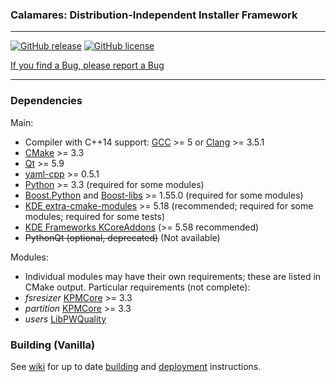 ### Calamares: Distribution-Independent Installer Framework
---------

[![GitHub release](https://img.shields.io/github/v/release/sereneteam/alterlinux-calamares?color=%234169e1&include_prereleases&style=flat-square)](https://github.com/sereneteam/alterlinux-calamares/releases)
[![GitHub license](https://img.shields.io/github/license/sereneteam/alterlinux-calamares?style=flat-square&logo=gnu)](https://github.com/sereneteam/alterlinux-calamares/blob/master/LICENSE)

[If you find a Bug, please report a Bug](https://github.com/SereneTeam/alterlinux-calamares/issues/new/choose)

***

### Dependencies

Main:
* Compiler with C++14 support: [GCC](https://www.archlinux.jp/packages/core/x86_64/gcc/) >= 5 or [Clang](https://www.archlinux.jp/packages/extra/x86_64/clang/) >= 3.5.1
* [CMake](https://www.archlinux.jp/packages/extra/x86_64/cmake/) >= 3.3
* [Qt](https://www.archlinux.jp/packages/extra/x86_64/qt5-base/) >= 5.9
* [yaml-cpp](https://www.archlinux.jp/packages/community/x86_64/yaml-cpp/) >= 0.5.1
* [Python](https://www.archlinux.jp/packages/extra/x86_64/python/) >= 3.3 (required for some modules)
* [Boost.Python](https://www.archlinux.jp/packages/extra/x86_64/boost/) and [Boost-libs](https://www.archlinux.jp/packages/extra/x86_64/boost-libs/) >= 1.55.0 (required for some modules)
* [KDE extra-cmake-modules](https://www.archlinux.jp/packages/?name=extra-cmake-modules) >= 5.18 (recommended; required for some modules;
  required for some tests)
* [KDE Frameworks KCoreAddons](https://www.archlinux.jp/packages/extra/x86_64/kcoreaddons/) (>= 5.58 recommended)
* ~~PythonQt (optional, deprecated)~~ (Not available)

Modules:
* Individual modules may have their own requirements;
  these are listed in CMake output. Particular requirements (not complete):
* *fsresizer* [KPMCore](https://www.archlinux.jp/packages/community/x86_64/kpmcore/) >= 3.3
* *partition* [KPMCore](https://www.archlinux.jp/packages/community/x86_64/kpmcore/) >= 3.3
* *users* [LibPWQuality](https://www.archlinux.jp/packages/extra/x86_64/libpwquality/)

### Building (Vanilla)

See [wiki](https://github.com/calamares/calamares/wiki) for up to date
[building](https://github.com/calamares/calamares/wiki/Develop-Guide)
and [deployment](https://github.com/calamares/calamares/wiki/Deploy-Guide)
instructions.
